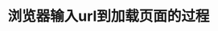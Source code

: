 ---
title: 浏览器输入url到加载页面的过程
createTime: 2025/06/24 15:06:25
permalink: /article/wy4j7brl/
tags:
  - 浏览器
  - 域名解析
---